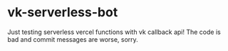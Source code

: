 # vk-serverless-bot
Just testing serverless vercel functions with vk callback api!
The code is bad and commit messages are worse, sorry.
